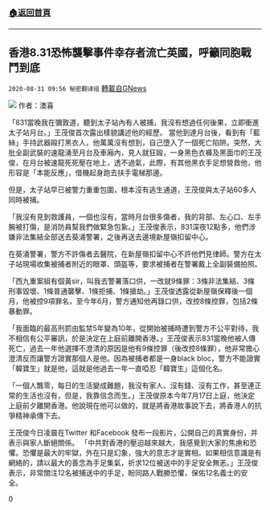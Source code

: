 ###  [:house:返回首頁](https://github.com/ourhimalayas/txt)
---

## 香港8.31恐怖襲擊事件幸存者流亡英國，呼籲同胞戰鬥到底
`2020-08-31 09:56 秘密翻译组` [轉載自GNews](https://gnews.org/zh-hant/326698/)

![](https://s3.amazonaws.com/gnews-media-offload/wp-content/uploads/2020/08/31095025/1-126.jpg)
作者：澳喜

「831當晚我在彌敦道，聽到太子站內有人被捕，我沒有想過任何後果，立即衝進太子站月台。」王茂俊首次露出樣貌講述他的經歷。
當他到達月台後，看到有「藍絲」手持武器毆打黑衣人，他萬萬沒有想到，自己墮入了一個死亡陷阱。突然，大批全副武裝的速龍湧至月台及車廂內，見人就狂毆，一身黑色衣褲及黑面巾的王茂俊，在月台被速龍死死壓在地上，透不過氣，此際，有其他黑衣手足想營救他，他形容是「本能反應」，借機起身跑去扶手電梯那邊。

但是，太子站早已被警力重重包圍，根本沒有逃生通道，王茂俊與太子站60多人同時被捕。

「我沒有見到救護員，一個也沒有，當時月台很多傷者，我的背部、左心口、左手腕被打傷，是消防員幫我們做緊急包紥。」王茂俊表示，831深夜12點多，他們涉嫌非法集結全部送去葵涌警署，之後再送去邊境新屋嶺扣留中心。

在葵涌警署，警方不許傷者去醫院，在新屋嶺扣留中心不許他們見律師。警方在太子站現場收集被捕者附近的眼罩、頭盔等，要求被捕者在警署戴上全副裝備拍照。

「西九重案組有個黃sir，叫我去警署落口供，一改就9條罪：3條非法集結、3條刑事毀壞、1條普通襲擊、1條拒捕、1條搶劫。」王茂俊透露從新屋嶺保釋後一個月，他被控9項罪名，至今年6月，警方通知他再錄口供，改控8條控罪，包括2條暴動罪。

「我面臨的最高刑罰由監禁5年變為10年，從開始被捕時遭到警方不公平對待，我不相信有公平審訊，於是決定在上庭前離開香港。」王茂俊表示831當晚他被人傳死亡，過去一年他選擇不澄清的原因是他有9條控罪（後改控8條罪），他非常擔心澄清反而讓警方證實那個人是他。因為被捕者都是一身black bloc，警方不能證實「韓寶生」就是他，這就是他過去一年一直啞忍「韓寶生」這個化名。

「一個人飄零，每日的生活變成難題，我沒有家人、沒有錢、沒有工作，甚至連正常的生活也沒有，但是，我靠信念而生。」王茂俊原本今年7月17日上庭，他決定上庭前夕離開香港。他說現在他可以做的，就是將香港故事說下去，將香港人的抗爭精神承傳下去。

王茂俊今日凌晨在Twitter 和Facebook 發布一段影片，公開自己的真實身份，并表示與家人斷絕關係。
「中共對香港的壓迫越來越大，我感覺到大家的焦慮和恐懼。恐懼是最大的牢獄，外在只是幻象，強大的意志才是實相。如果相信意識是有網絡的，請以最大的善念為手足集氣，祈求12位被送中的手足安全無恙。」王茂俊表示，非常關注12名被捕送中的手足，盼同路人戰勝恐懼，保佑12名義士的安全。

0
